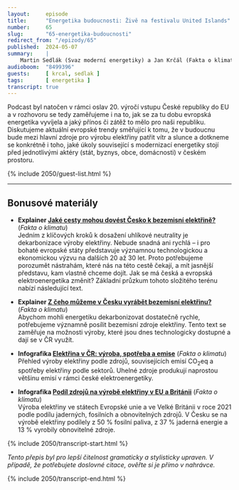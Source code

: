 ```yaml
---
layout:     episode
title:      "Energetika budoucnosti: Živě na festivalu United Islands"
number:     65
slug:       "65-energetika-budoucnosti"
redirect_from: "/epizody/65"
published:  2024-05-07
summary:    |
    Martin Sedlák (Svaz moderní energetiky) a Jan Krčál (Fakta o klimatu) jsou hosty živého natáčení podcastu o tom, jak pravděpodobně bude vypadat energetika v blízké budoucnosti, jaké trendy pozorujeme na úrovni Evropy a jaké jsou nejbližší kroky pro Česko.
audioboom:  "8499396"
guests:     [ krcal, sedlak ]
tags:       [ energetika ]
transcript: true
---
```

Podcast byl natočen v rámci oslav 20. výročí vstupu České republiky do EU a v rozhovoru se tedy zaměřujeme i na to, jak se za tu dobu evropská energetika vyvíjela a jaký přínos či zátěž to mělo pro naši republiku. Diskutujeme aktuální evropské trendy směřující k tomu, že v budoucnu bude mezi hlavní zdroje pro výrobu elektřiny patřit vítr a slunce a dotkneme se konkrétně i toho, jaké úkoly související s modernizací energetiky stojí před jednotlivými aktéry (stát, byznys, obce, domácnosti) v českém prostoru.

{% include 2050/guest-list.html %}

---

## Bonusové materiály

<div class="bonus-material" markdown="1">

* **Explainer [Jaké cesty mohou dovést Česko k bezemisní elektřině?](https://faktaoklimatu.cz/explainery/bezemisni-energetika-cr-1-scenare)** (_Fakta o klimatu_)  
  Jedním z klíčových kroků k dosažení uhlíkové neutrality je dekarbonizace výroby elektřiny. Nebude snadná ani rychlá – i pro bohaté evropské státy představuje významnou technologickou a ekonomickou výzvu na dalších 20 až 30 let. Proto potřebujeme porozumět nástrahám, které nás na této cestě čekají, a mít jasnější představu, kam vlastně chceme dojít. Jak se má česká a evropská elektroenergetika změnit? Základní průzkum tohoto složitého terénu nabízí následující text.

* **Explainer [Z čeho můžeme v Česku vyrábět bezemisní elektřinu?](https://faktaoklimatu.cz/explainery/bezemisni-energetika-cr-2-technologie)** (_Fakta o klimatu_)  
  Abychom mohli energetiku dekarbonizovat dostatečně rychle, potřebujeme významně posílit bezemisní zdroje elektřiny. Tento text se zaměřuje na možnosti výroby, které jsou dnes technologicky dostupné a dají se v ČR využít.

* **Infografika [Elektřina v ČR: výroba, spotřeba a emise](https://faktaoklimatu.cz/infografiky/elektrina-cr)** (_Fakta o klimatu_)  
  Přehled výroby elektřiny podle zdrojů, souvisejících emisí CO<sub>2</sub>eq a spotřeby elektřiny podle sektorů. Uhelné zdroje produkují naprostou většinu emisí v rámci české elektroenergetiky.

* **Infografika [Podíl zdrojů na výrobě elektřiny v EU a Británii](https://faktaoklimatu.cz/infografiky/elektrina-mix-eu)** (_Fakta o klimatu_)  
  Výroba elektřiny ve státech Evropské unie a ve Velké Británii v roce 2021 podle podílu jaderných, fosilních a obnovitelných zdrojů. V Česku se na výrobě elektřiny podílely z 50 % fosilní paliva, z 37 % jaderná energie a 13 % vyrobily obnovitelné zdroje.

</div>

{% include 2050/transcript-start.html %}

_Tento přepis byl pro lepší čitelnost gramaticky a stylisticky upraven. V případě, že potřebujete doslovné citace, ověřte si je přímo v nahrávce._



{% include 2050/transcript-end.html %}
